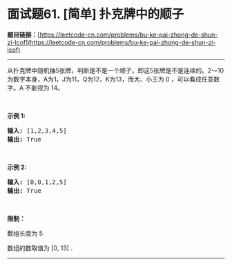 # 面试题61. [简单] 扑克牌中的顺子

**题目链接：**[https://leetcode-cn.com/problems/bu-ke-pai-zhong-de-shun-zi-lcof](https://leetcode-cn.com/problems/bu-ke-pai-zhong-de-shun-zi-lcof)

---

<div class="content__1Y2H">
 <div class="notranslate">
  <p>从扑克牌中随机抽5张牌，判断是不是一个顺子，即这5张牌是不是连续的。2～10为数字本身，A为1，J为11，Q为12，K为13，而大、小王为 0 ，可以看成任意数字。A 不能视为 14。</p> 
  <p>&nbsp;</p> 
  <p><strong>示例&nbsp;1:</strong></p> 
  <pre class="language-text"><strong>输入:</strong> [1,2,3,4,5]
<strong>输出:</strong> True</pre> 
  <p>&nbsp;</p> 
  <p><strong>示例&nbsp;2:</strong></p> 
  <pre class="language-text"><strong>输入:</strong> [0,0,1,2,5]
<strong>输出:</strong> True</pre> 
  <p>&nbsp;</p> 
  <p><strong>限制：</strong></p> 
  <p>数组长度为 5&nbsp;</p> 
  <p>数组的数取值为 [0, 13] .</p> 
 </div>
</div>

---

```

```